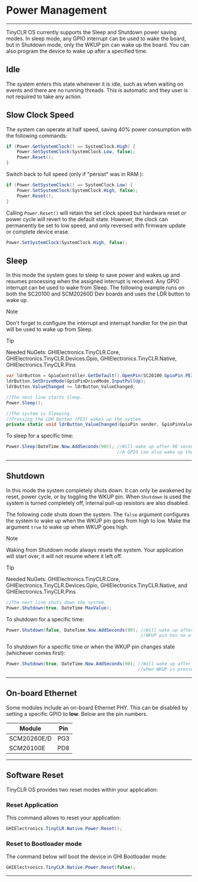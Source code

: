 # Power Management
---
TinyCLR OS currently supports the Sleep and Shutdown power saving modes. 
In sleep mode, any GPIO interrupt can be used to wake the board, but in Shutdown mode, only the WKUP pin can wake up the board. You can also program the device to wake up after a specified time.

## Idle
The system enters this state whenever it is idle, such as when waiting on events and there are no running threads. This is automatic and they user is not required to take any action.

## Slow Clock Speed

The system can operate at half speed, saving 40% power consumption with the following commands:

```cs
if (Power.GetSystemClock() == SystemClock.High) {
    Power.SetSystemClock(SystemClock.Low, false);
    Power.Reset();
}
```

Switch back to full speed (only if "persist" was in RAM ):

```cs
if (Power.GetSystemClock() == SystemClock.Low) {
    Power.SetSystemClock(SystemClock.High, false);
    Power.Reset();
}
```

Calling `Power.Reset()` will retain the set clock speed but hardware reset or power cycle will revert to the default state. However, the clock can permanently be set to low speed, and only reversed with firmware update or complete device erase.

```cs
Power.SetSystemClock(SystemClock.High, false);
```

## Sleep 
In this mode the system goes to sleep to save power and wakes up and resumes processing when the assigned interrupt is received. Any GPIO interrupt can be used to wake from Sleep. The following example runs on both the SC20100 and SCM20260D Dev boards and uses the LDR button to wake up. 

> [!Note]
> Don't forget to configure the interrupt and interrupt handler for the pin that will be used to wake up from Sleep.

> [!Tip]
> Needed NuGets: GHIElectronics.TinyCLR.Core, GHIElectronics.TinyCLR.Devices.Gpio, GHIElectronics.TinyCLR.Native, GHIElectronics.TinyCLR.Pins

```cs
var ldrButton = GpioController.GetDefault().OpenPin(SC20100.GpioPin.PE3);
ldrButton.SetDriveMode(GpioPinDriveMode.InputPullUp);
ldrButton.ValueChanged += ldrButton_ValueChanged;

//The next line starts Sleep.
Power.Sleep();

//The system is Sleeping.
//Pressing the LDR Button (PE3) wakes up the system.
private static void ldrButton_ValueChanged(GpioPin sender, GpioPinValueChangedEventArgs e) { }

```
To sleep for a specific time:
```cs
Power.Sleep(DateTime.Now.AddSeconds(90)); //Will wake up after 90 seconds.
                                          //A GPIO can also wake up the system.
```
---

## Shutdown
In this mode the system completely shuts down. It can only be awakened by reset, power cycle, or by toggling the WKUP pin. When `Shutdown` is used the system is turned completely off, internal pull-up resistors are also disabled. 

The following code shuts down the system. The `false` argument configures the system to wake up when the WKUP pin goes from high to low. Make the argument `true` to wake up when WKUP goes high.

> [!Note]
> Waking from Shutdown mode always resets the system. Your application will start over, it will not resume where it left off.

> [!Tip]
> Needed NuGets: GHIElectronics.TinyCLR.Core, GHIElectronics.TinyCLR.Devices.Gpio, GHIElectronics.TinyCLR.Native, and GHIElectronics.TinyCLR.Pins

```cs
//The next line shuts down the system.
Power.Shutdown(true, DateTime.MaxValue); 

```
To shutdown for a specific time:
```cs
Power.Shutdown(false, DateTime.Now.AddSeconds(90); //Will wake up after 90 seconds.
                                                   //WKUP pin has no effect.
```

To shutdown for a specific time or when the WKUP pin changes state (whichever comes first):
```cs
Power.Shutdown(true, DateTime.Now.AddSeconds(90); //Will wake up after 90 seconds or
                                                  //when WKUP is pressed.
```

---

## On-board Ethernet
Some modules include an on-board Ethernet PHY. This can be disabled by setting a specific GPIO to **low**. Below are the pin numbers.

| Module      | Pin  |
|-------------|------|
| SCM20260E/D | PG3  |
| SCM20100E   | PD8  |


---

## Software Reset

TinyCLR OS provides two reset modes within your application:

### Reset Application
This command allows to reset your application:

```cs
GHIElectronics.TinyCLR.Native.Power.Reset();
```

### Reset to Bootloader mode

The command below will boot the device in GHI Bootloader mode:
```cs
GHIElectronics.TinyCLR.Native.Power.Reset(false);
```

---

